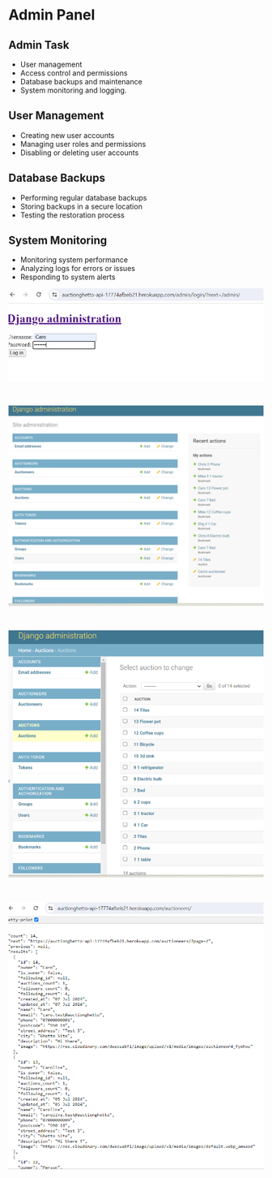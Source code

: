 # Admin Panel

## Admin Task

- User management
- Access control and permissions
- Database backups and maintenance
- System monitoring and logging.

## User Management

- Creating new user accounts
- Managing user roles and permissions
- Disabling or deleting user accounts

## Database Backups

- Performing regular database backups
- Storing backups in a secure location
- Testing the restoration process

## System Monitoring

 - Monitoring system performance
 - Analyzing logs for errors or issues
 - Responding to system alerts

 ![admin_login](/docs/img/loginda.png)

 <br>

 ![admin_panel](/docs/img/djangoad.png)

 <br>

 ![admin_auction](/docs/img/auctionad.png)

 <br>

 ![admin_auctineer](/docs/img/auctioneerad.png)

 <br> 
